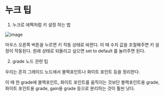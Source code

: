 
누크 팁
============

1. 누크로 에펙처럼 키 설정 하는 법

![image](https://user-images.githubusercontent.com/90346972/146673335-b92bba49-49db-4863-8cea-c8e21405794c.png)

마우스 오른쪽 버튼을 누르면 키 작동 상태로 바뀐다. 이 때 수치 값을 조절해주면 키 설정이 작동된다.
원래 상태로 되돌리고 싶으면 set to default 를 눌러주면 된다.

2. grade 노드 관련 팁

우리는 흔히 그레이드 노드에서 블랙포인트나 화이트 포인트 등을 정리한다. 

이 때 한 grade에 블랙포인트, 화이트 포인트를 움직이는 것보단
블랙포인트용 grade, 화이트 포인트용 grade, gain용 grade 등으로 분리하는 것이 훨씬 낫다. 
